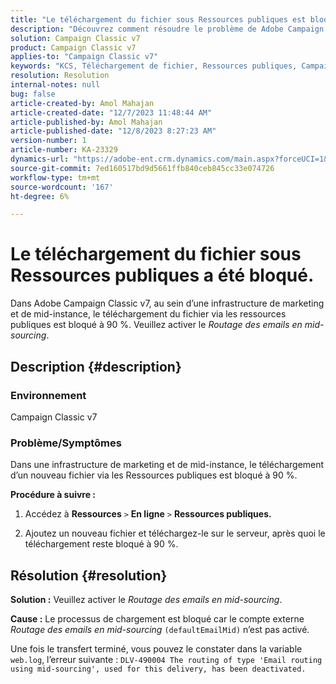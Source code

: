```yaml
---
title: "Le téléchargement du fichier sous Ressources publiques est bloqué"
description: "Découvrez comment résoudre le problème de Adobe Campaign Classic v7 où le téléchargement d’un nouveau fichier via les ressources publiques reste bloqué à 90 %."
solution: Campaign Classic v7
product: Campaign Classic v7
applies-to: "Campaign Classic v7"
keywords: "KCS, Téléchargement de fichier, Ressources publiques, Campaign Classic v7, "
resolution: Resolution
internal-notes: null
bug: false
article-created-by: Amol Mahajan
article-created-date: "12/7/2023 11:48:44 AM"
article-published-by: Amol Mahajan
article-published-date: "12/8/2023 8:27:23 AM"
version-number: 1
article-number: KA-23329
dynamics-url: "https://adobe-ent.crm.dynamics.com/main.aspx?forceUCI=1&pagetype=entityrecord&etn=knowledgearticle&id=dce65190-f694-ee11-be37-6045bd006d92"
source-git-commit: 7ed160517bd9d5661ffb840ceb845cc33e074726
workflow-type: tm+mt
source-wordcount: '167'
ht-degree: 6%

---
```


# Le téléchargement du fichier sous Ressources publiques a été bloqué.


Dans Adobe Campaign Classic v7, au sein d’une infrastructure de marketing et de mid-instance, le téléchargement du fichier via les ressources publiques est bloqué à 90 %. Veuillez activer le *Routage des emails en mid-sourcing*.

## Description {#description}


### Environnement

Campaign Classic v7



### <b>Problème/Symptômes</b>

Dans une infrastructure de marketing et de mid-instance, le téléchargement d’un nouveau fichier via les Ressources publiques est bloqué à 90 %.



<b>Procédure à suivre :</b>

1. Accédez à <b>Ressources</b> `>`  <b>En ligne</b> `>`  <b>Ressources publiques.</b>


2. Ajoutez un nouveau fichier et téléchargez-le sur le serveur, après quoi le téléchargement reste bloqué à 90 %.



## Résolution {#resolution}

<b>Solution :</b>
Veuillez activer le *Routage des emails en mid-sourcing*.


<b>Cause :</b>
Le processus de chargement est bloqué car le compte externe *Routage des emails en mid-sourcing* `(defaultEmailMid)` n’est pas activé.

Une fois le transfert terminé, vous pouvez le constater dans la variable `web.log`, l’erreur suivante :
`DLV-490004 The routing of type 'Email routing using mid-sourcing', used for this delivery, has been deactivated.`
